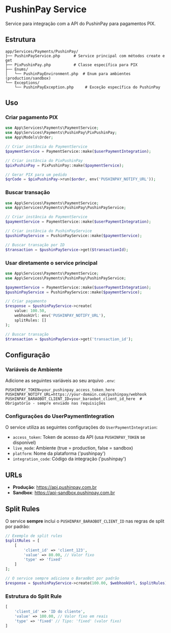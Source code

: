 # PushinPay Service

Service para integração com a API do PushinPay para pagamentos PIX.

## Estrutura

```
app/Services/Payments/PushinPay/
├── PushinPayService.php      # Service principal com métodos create e get
├── PixPushinPay.php          # Classe específica para PIX
├── Enums/
│   └── PushinPayEnvironment.php  # Enum para ambientes (production/sandbox)
└── Exceptions/
    └── PushinPayException.php     # Exceção específica do PushinPay
```

## Uso

### Criar pagamento PIX

```php
use App\Services\Payments\PaymentService;
use App\Services\Payments\PushinPay\PixPushinPay;
use App\Models\Order;

// Criar instância do PaymentService
$paymentService = PaymentService::make($userPaymentIntegration);

// Criar instância do PixPushinPay
$pixPushinPay = PixPushinPay::make($paymentService);

// Gerar PIX para um pedido
$qrCode = $pixPushinPay->run($order, env('PUSHINPAY_NOTIFY_URL'));
```

### Buscar transação

```php
use App\Services\Payments\PaymentService;
use App\Services\Payments\PushinPay\PushinPayService;

// Criar instância do PaymentService
$paymentService = PaymentService::make($userPaymentIntegration);

// Criar instância do PushinPayService
$pushinPayService = PushinPayService::make($paymentService);

// Buscar transação por ID
$transaction = $pushinPayService->get($transactionId);
```

### Usar diretamente o service principal

```php
use App\Services\Payments\PaymentService;
use App\Services\Payments\PushinPay\PushinPayService;

$paymentService = PaymentService::make($userPaymentIntegration);
$pushinPayService = PushinPayService::make($paymentService);

// Criar pagamento
$response = $pushinPayService->create(
    value: 100.50,
    webhookUrl: env('PUSHINPAY_NOTIFY_URL'),
    splitRules: []
);

// Buscar transação
$transaction = $pushinPayService->get('transaction_id');
```

## Configuração

### Variáveis de Ambiente

Adicione as seguintes variáveis ao seu arquivo `.env`:

```env
PUSHINPAY_TOKEN=your_pushinpay_access_token_here
PUSHINPAY_NOTIFY_URL=https://your-domain.com/pushinpay/webhook
PUSHINPAY_BARAOBOT_CLIENT_ID=your_baraobot_client_id_here  # Obrigatório - sempre enviado nas requisições
```

### Configurações do UserPaymentIntegration

O service utiliza as seguintes configurações do `UserPaymentIntegration`:

- `access_token`: Token de acesso da API (usa `PUSHINPAY_TOKEN` se disponível)
- `live_mode`: Ambiente (true = production, false = sandbox)
- `platform`: Nome da plataforma ('pushinpay')
- `integration_code`: Código da integração ('pushinpay')

## URLs

- **Produção**: https://api.pushinpay.com.br
- **Sandbox**: https://api-sandbox.pushinpay.com.br

## Split Rules

O service **sempre** inclui o `PUSHINPAY_BARAOBOT_CLIENT_ID` nas regras de split por padrão:

```php
// Exemplo de split rules
$splitRules = [
    [
        'client_id' => 'client_123',
        'value' => 80.00, // Valor fixo
        'type' => 'fixed'
    ]
];

// O service sempre adiciona o BaraoBot por padrão
$response = $pushinPayService->create(100.00, $webhookUrl, $splitRules);
```

### Estrutura do Split Rule

```php
[
    'client_id' => 'ID do cliente',
    'value' => 100.00, // Valor fixo em reais
    'type' => 'fixed' // Tipo: 'fixed' (valor fixo)
]
```

